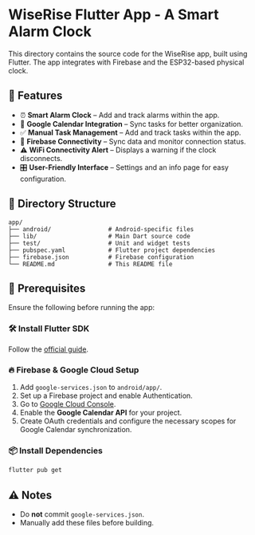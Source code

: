 # WiseRise Flutter App - A Smart Alarm Clock
This directory contains the source code for the WiseRise app, built using Flutter. The app integrates with Firebase and the ESP32-based physical clock.

## 📌 Features
- ⏰ **Smart Alarm Clock** – Add and track alarms within the app.
- 📅 **Google Calendar Integration** – Sync tasks for better organization.
- ✅ **Manual Task Management** – Add and track tasks within the app.
- 🔗 **Firebase Connectivity** – Sync data and monitor connection status.
- ⚠️ **WiFi Connectivity Alert** – Displays a warning if the clock disconnects.
- 🎛 **User-Friendly Interface** – Settings and an info page for easy configuration.

## 📂 Directory Structure
```
app/
├── android/                # Android-specific files
├── lib/                    # Main Dart source code
├── test/                   # Unit and widget tests
├── pubspec.yaml            # Flutter project dependencies
├── firebase.json           # Firebase configuration
└── README.md               # This README file
```

## 🔧 Prerequisites
Ensure the following before running the app:

### 🛠 Install Flutter SDK
Follow the [official guide](https://flutter.dev/docs/get-started/install).

### 🔥 Firebase & Google Cloud Setup
1. Add `google-services.json` to `android/app/`.
2. Set up a Firebase project and enable Authentication.
3. Go to [Google Cloud Console](https://console.cloud.google.com/).
4. Enable the **Google Calendar API** for your project.
5. Create OAuth credentials and configure the necessary scopes for Google Calendar synchronization.

### 📦 Install Dependencies
```sh
flutter pub get
```

## ⚠️ Notes
- Do **not** commit `google-services.json`.
- Manually add these files before building.
